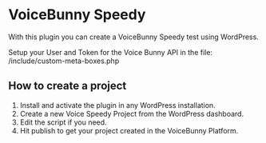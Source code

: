 # VoiceBunny Speedy

With this plugin you can create a VoiceBunny Speedy test using WordPress.

Setup your User and Token for the Voice Bunny API in the file: /include/custom-meta-boxes.php

## How to create a project

1. Install and activate the plugin in any WordPress installation.
2. Create a new Voice Speedy Project from the WordPress dashboard.
3. Edit the script if you need.
4. Hit publish to get your project created in the VoiceBunny Platform.
